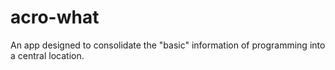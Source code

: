 # acro-what
An app designed to consolidate the "basic" information of programming into a central location.
